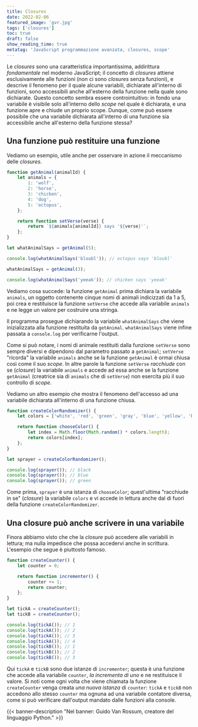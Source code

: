 ```yaml
---
title: Closures
date: 2022-02-06
featured_image: 'gvr.jpg'
tags: ['closures']
toc: true
draft: false
show_reading_time: true
metatag: 'JavaScript programmazione avanzata, closures, scope'
---
```


Le _closures_ sono una caratteristica importantissima, addirittura _fondamentale_ nel moderno
JavaScript; il concetto di _closures_ attiene esclusivamente alle funzioni (non ci sono _closures_
senza funzioni), e descrive il fenomeno per il quale alcune variabili, dichiarate all'interno di
funzioni, sono accessibili anche all'esterno della funzione nella quale sono dichiarate. Questo
concetto sembra essere controintuitivo: in fondo una variabile è visibile solo all'interno dello
_scope_ nel quale è dichiarata, e una funzione apre e chiude un proprio scope. Dunque, come può
essere possibile che una variabile dichiarata all'interno di una funzione sia accessibile anche
all'esterno della funzione stessa?

## Una funzione può restituire una funzione

Vediamo un esempio, utile anche per osservare in azione il meccanismo delle _closures_.

```javascript
function getAnimal(animalId) {
	let animals = {
		1: 'wolf',
		2: 'horse',
		3: 'chicken',
		4: 'dog',
		5: 'octopus',
	};

	return function setVerse(verse) {
		return `${animals[animalId]} says '${verse}'`;
	};
}

let whatAnimalSays = getAnimal(5);

console.log(whatAnimalSays('bloubl')); // octopus says 'bloubl'

whatAnimalSays = getAnimal(3);

console.log(whatAnimalSays('yeeak')); // chicken says 'yeeak'
```

Vediamo cosa succede: la funzione `getAnimal` prima dichiara la variabile `animals`, un oggetto
contenente cinque nomi di animali indicizzati da 1 a 5, poi crea e restituisce la funzione
`setVerse` che accede alla variabile `animals` e ne legge un valore per costruire una stringa.

Il programma prosegue dichiarando la variabile `whatAnimalSays` che viene inizializzata alla
funzione restituita da `getAnimal`. `whatAnimalSays` viene infine passata a `console.log` per
verificarne l'output.

Come si può notare, i nomi di animale restituiti dalla funzione `setVerse` sono sempre diversi e
dipendono dal parametro passato a `getAnimal`; `setVerse` "ricorda" la variabile `animals` anche se
la funzione `getAnimal` è ormai chiusa così come il suo _scope_. In altre parole la funzione
`setVerse` _racchiude_ con se (_closure_) la variabile `animals` e accede ad essa anche se la
funzione `getAnimal` (creatrice sia di `animals` che di `setVerse`) non esercita più il suo
controllo di _scope_.

Vediamo un altro esempio che mostra il fenomeno dell'accesso ad una variabile dichiarata all'interno
di una funzione chiusa.

```javascript
function createColorRandomizer() {
	let colors = ['white', 'red', 'green', 'gray', 'blue', 'yellow', 'black', 'brown'];

	return function chooseColor() {
		let index = Math.floor(Math.random() * colors.length);
		return colors[index];
	};
}

let sprayer = createColorRandomizer();

console.log(sprayer()); // black
console.log(sprayer()); // blue
console.log(sprayer()); // green
```

Come prima, `sprayer` è una istanza di `chooseColor`; quest'ultima "racchiude in se" (_closure_) la
variabile `colors` e vi accede in lettura anche dal di fuori della funzione `createColorRandomizer`.

## Una closure può anche scrivere in una variabile

Finora abbiamo visto che che la _closure_ può accedere alle variabili in lettura; ma nulla impedisce
che possa accedervi anche in scrittura. L'esempio che segue è piuttosto famoso.

```javascript
function createCounter() {
	let counter = 0;

	return function incrementer() {
		counter += 1;
		return counter;
	};
}

let tickA = createCounter();
let tickB = createCounter();

console.log(tickA()); // 1
console.log(tickA()); // 2
console.log(tickA()); // 3
console.log(tickA()); // 4
console.log(tickB()); // 1
console.log(tickB()); // 2
console.log(tickB()); // 3
```

Qui `tickA` e `tickB` sono due istanze di `incrementer`; questa è una funzione che accede alla
variabile `counter`, _la incrementa di uno_ e ne restituisce il valore. Si noti come ogni volta che
viene chiamata la funzione `createCounter` venga creata _una nuova istanza_ di `counter`: `tickA` e
`tickB` non accedono allo stesso `counter` ma ognuna ad una variabile contatore diversa, come si può
verificare dall'output mandato dalle funzioni alla console.

{{< banner-description "Nel banner: Guido Van Rossum, creatore del linguaggio Python." >}}
